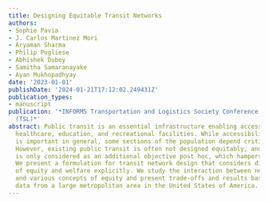 ```yaml
---
title: Designing Equitable Transit Networks
authors:
- Sophie Pavia
- J. Carlos Martinez Mori
- Aryaman Sharma
- Philip Pugliese
- Abhishek Dubey
- Samitha Samaranayake
- Ayan Mukhopadhyay
date: '2023-01-01'
publishDate: '2024-01-21T17:12:02.249431Z'
publication_types:
- manuscript
publication: '*INFORMS Transportation and Logistics Society Conference (extended abstract)
  (TSL)*'
abstract: Public transit is an essential infrastructure enabling access to employment,
  healthcare, education, and recreational facilities. While accessibility to transit
  is important in general, some sections of the population depend critically on transit.
  However, existing public transit is often not designed equitably, and often, equity
  is only considered as an additional objective post hoc, which hampers systemic changes.
  We present a formulation for transit network design that considers different notions
  of equity and welfare explicitly. We study the interaction between network design
  and various concepts of equity and present trade-offs and results based on real-world
  data from a large metropolitan area in the United States of America.
---
```

